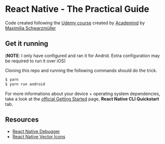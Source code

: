 # React Native - The Practical Guide

Code created following the [Udemy course](https://www.udemy.com/react-native-the-practical-guide/) created by [Academind](https://www.academind.com/) by [Maximilia Schwarzmüller](https://twitter.com/maxedapps)

## Get it running

(**NOTE**: I only have configured and ran it for Andrid. Extra configuration may be required to run it over iOS)

Cloning this repo and running the following commands should do the trick.

```sh
$ yarn
$ yarn run android
```

For more informations about your device + operating system dependencies, take a look at the [official Getting Started](https://facebook.github.io/react-native/docs/getting-started.html) page, **React Native CLI Quickstart** tab.

## Resources

* [React Native Debugger](https://github.com/jhen0409/react-native-debugger)
* [React Native Vector Icons](https://github.com/oblador/react-native-vector-icons)
